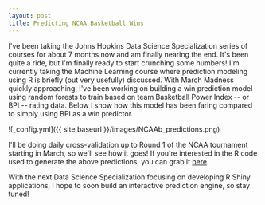 ```yaml
---
layout: post
title: Predicting NCAA Basketball Wins
---
```


I've been taking the Johns Hopkins Data Science Specialization series of courses for about 7 months now and am finally nearing the end. It's been quite a ride, but I'm finally ready to start crunching some numbers! I'm currently taking the Machine Learning course where prediction modeling using R is briefly (but very usefully) discussed. With March Madness quickly approaching, I've been working on building a win prediction model using random forests to train based on team Basketball Power Index -- or BPI -- rating data. Below I show how this model has been faring compared to simply using BPI as a win predictor.

![_config.yml]({{ site.baseurl }}/images/NCAAb_predictions.png)

I'll be doing daily cross-validation up to Round 1 of the NCAA tournament starting in March, so we'll see how it goes! If you're interested in the R code used to generate the above predictions, you can grab it [here](https://gist.github.com/AmritPatel/3dcc7f0724363bc7d0e6).

With the next Data Science Specialization focusing on developing R Shiny applications, I hope to soon build an interactive prediction engine, so stay tuned!
